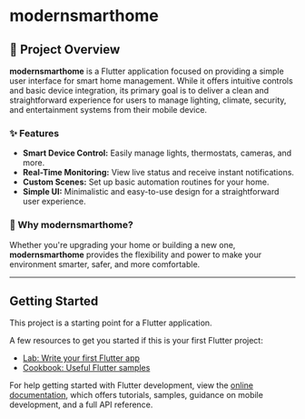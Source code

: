 # modernsmarthome

## 🚀 Project Overview

**modernsmarthome** is a Flutter application focused on providing a simple user interface for smart home management. While it offers intuitive controls and basic device integration, its primary goal is to deliver a clean and straightforward experience for users to manage lighting, climate, security, and entertainment systems from their mobile device.

### ✨ Features

- **Smart Device Control:** Easily manage lights, thermostats, cameras, and more.
- **Real-Time Monitoring:** View live status and receive instant notifications.
- **Custom Scenes:** Set up basic automation routines for your home.
- **Simple UI:** Minimalistic and easy-to-use design for a straightforward user experience.

### 🏡 Why modernsmarthome?

Whether you're upgrading your home or building a new one, **modernsmarthome** provides the flexibility and power to make your environment smarter, safer, and more comfortable.

---


## Getting Started

This project is a starting point for a Flutter application.

A few resources to get you started if this is your first Flutter project:

- [Lab: Write your first Flutter app](https://docs.flutter.dev/get-started/codelab)
- [Cookbook: Useful Flutter samples](https://docs.flutter.dev/cookbook)

For help getting started with Flutter development, view the
[online documentation](https://docs.flutter.dev/), which offers tutorials,
samples, guidance on mobile development, and a full API reference.
